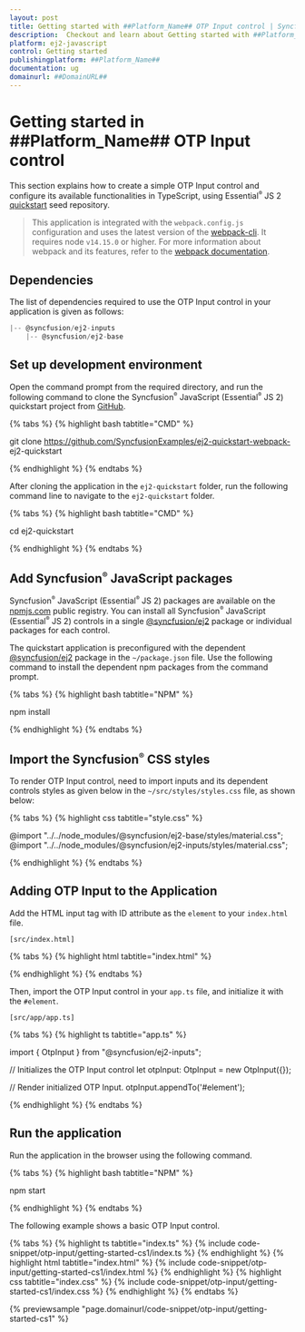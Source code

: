 ```yaml
---
layout: post
title: Getting started with ##Platform_Name## OTP Input control | Syncfusion
description:  Checkout and learn about Getting started with ##Platform_Name## OTP Input control of Syncfusion Essential JS 2 and more details.
platform: ej2-javascript
control: Getting started 
publishingplatform: ##Platform_Name##
documentation: ug
domainurl: ##DomainURL##
---
```


# Getting started in ##Platform_Name## OTP Input control

This section explains how to create a simple OTP Input control and configure its available functionalities in TypeScript, using Essential<sup style="font-size:70%">&reg;</sup> JS 2 [quickstart](https://github.com/SyncfusionExamples/ej2-quickstart-webpack-) seed repository.

> This application is integrated with the `webpack.config.js` configuration and uses the latest version of the [webpack-cli](https://webpack.js.org/api/cli/#commands). It requires node `v14.15.0` or higher. For more information about webpack and its features, refer to the [webpack documentation](https://webpack.js.org/guides/getting-started/).

## Dependencies

The list of dependencies required to use the OTP Input control in your application is given as follows:

```javascript
|-- @syncfusion/ej2-inputs
    |-- @syncfusion/ej2-base
```

## Set up development environment

Open the command prompt from the required directory, and run the following command to clone the Syncfusion<sup style="font-size:70%">&reg;</sup> JavaScript (Essential<sup style="font-size:70%">&reg;</sup> JS 2) quickstart project from [GitHub](https://github.com/SyncfusionExamples/ej2-quickstart-webpack-).

{% tabs %}
{% highlight bash tabtitle="CMD" %}

git clone https://github.com/SyncfusionExamples/ej2-quickstart-webpack- ej2-quickstart

{% endhighlight %}
{% endtabs %}

After cloning the application in the `ej2-quickstart` folder, run the following command line to navigate to the `ej2-quickstart` folder.

{% tabs %}
{% highlight bash tabtitle="CMD" %}

cd ej2-quickstart

{% endhighlight %}
{% endtabs %}

## Add Syncfusion<sup style="font-size:70%">&reg;</sup> JavaScript packages

Syncfusion<sup style="font-size:70%">&reg;</sup> JavaScript (Essential<sup style="font-size:70%">&reg;</sup> JS 2) packages are available on the [npmjs.com](https://www.npmjs.com/~syncfusionorg) public registry. You can install all Syncfusion<sup style="font-size:70%">&reg;</sup> JavaScript (Essential<sup style="font-size:70%">&reg;</sup> JS 2) controls in a single [@syncfusion/ej2](https://www.npmjs.com/package/@syncfusion/ej2) package or individual packages for each control.

The quickstart application is preconfigured with the dependent [@syncfusion/ej2](https://www.npmjs.com/package/@syncfusion/ej2) package in the `~/package.json` file. Use the following command to install the dependent npm packages from the command prompt.

{% tabs %}
{% highlight bash tabtitle="NPM" %}

npm install

{% endhighlight %}
{% endtabs %}

## Import the Syncfusion<sup style="font-size:70%">&reg;</sup> CSS styles

To render OTP Input control, need to import inputs and its dependent controls styles as given below in the `~/src/styles/styles.css` file, as shown below: 

{% tabs %}
{% highlight css tabtitle="style.css" %}

@import "../../node_modules/@syncfusion/ej2-base/styles/material.css";
@import "../../node_modules/@syncfusion/ej2-inputs/styles/material.css";

{% endhighlight %}
{% endtabs %}

## Adding OTP Input to the Application

Add the HTML input tag with ID attribute as the `element` to your `index.html` file.

`[src/index.html]`

{% tabs %}
{% highlight html tabtitle="index.html" %}

<!DOCTYPE html>
<html lang="en">

<head>
    <title>Essential JS 2 OTP Input</title>
    <meta charset="utf-8" />
    <meta name="viewport" content="width=device-width, initial-scale=1.0, user-scalable=no" />
    <meta name="description" content="Essential JS 2 OTP Input" />
    <meta name="author" content="Syncfusion" />
    <link rel="shortcut icon" href="resources/favicon.ico" />
    <link href="https://maxcdn.bootstrapcdn.com/bootstrap/3.3.7/css/bootstrap.min.css" rel="stylesheet" />
</head>

<body>
    <div class="otp-container" style="width: 350px;">
        <div id="element"></div>
    </div>
</body>

</html>

{% endhighlight %}
{% endtabs %}

Then, import the OTP Input control in your `app.ts` file, and initialize it with the `#element`.

`[src/app/app.ts]`

{% tabs %}
{% highlight ts tabtitle="app.ts" %}

import { OtpInput } from "@syncfusion/ej2-inputs";

// Initializes the OTP Input control
let otpInput: OtpInput = new OtpInput({});

// Render initialized OTP Input.
otpInput.appendTo('#element');

{% endhighlight %}
{% endtabs %}

## Run the application

Run the application in the browser using the following command.

{% tabs %}
{% highlight bash tabtitle="NPM" %}

npm start

{% endhighlight %}
{% endtabs %}

The following example shows a basic OTP Input control.

{% tabs %}
{% highlight ts tabtitle="index.ts" %}
{% include code-snippet/otp-input/getting-started-cs1/index.ts %}
{% endhighlight %}
{% highlight html tabtitle="index.html" %}
{% include code-snippet/otp-input/getting-started-cs1/index.html %}
{% endhighlight %}
{% highlight css tabtitle="index.css" %}
{% include code-snippet/otp-input/getting-started-cs1/index.css %}
{% endhighlight %}
{% endtabs %}
  
{% previewsample "page.domainurl/code-snippet/otp-input/getting-started-cs1" %}

